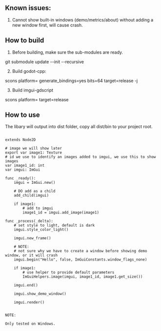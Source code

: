 
## Known issues:

1. Cannot show built-in windows (demo/metrics/about) without adding a new window first, will cause crash.

## How to build

1. Before building, make sure the sub-modules are ready.

git submodule update --init --recursive

2. Build godot-cpp:

scons platform=<platform> generate_bindings=yes bits=64 target=release -j<cpu core>

3. Build imgui-gdscript

scons platform=<platform> target=release


## How to use

The libary will output into dist folder, copy all dist/bin to your project root.


```gdscript

extends Node2D

# image we will show later
export var image1: Texture
# id we use to identify an images added to imgui, we use this to show images
var image1_id: int
var imgui: ImGui

func _ready():
	imgui = ImGui.new()

	# DO add as a child
	add_child(imgui)

	if image1:
		# add to imgui
		image1_id = imgui.add_image(image1)

func _process(_delta):
	# set style to light, default is dark
	imgui.style_color_light()

	imgui.new_frame()
	
	# NOTE:
	# not sure why we have to create a window before showing demo window, or it will crash
	imgui.begin("Hello", false, ImGuiConstants.window_flags_none)
	
	if image1:
		# use helper to provide default parameters
		ImGuiHelpers.image(imgui, image1_id, image1.get_size())
	
	imgui.end()

	imgui.show_demo_window()
	
	imgui.render()


NOTE:

Only tested on Windows.
